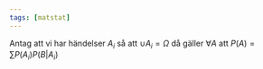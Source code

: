```yaml
---
tags: [matstat]
---
```

Antag att vi har händelser $A_i$ så att $\cup A_i=\Omega$ då gäller $\forall A$ att $P(A)=\sum P(A_i)P(B\vert A_i)$